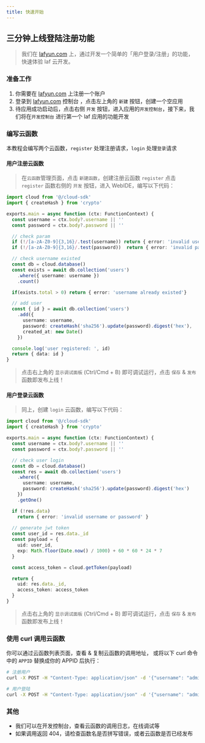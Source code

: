 ```yaml
---
title: 快速开始
---
```


## 三分钟上线登陆注册功能

> 我们在 [lafyun.com](https://www.lafyun.com) 上，通过开发一个简单的「用户登录/注册」的功能，快速体验 laf 云开发。

### 准备工作
  
  1. 你需要在 [lafyun.com](https://www.lafyun.com) 上注册一个账户
  2. 登录到 [lafyun.com](https://www.lafyun.com) 控制台 ，点击左上角的 `新建` 按钮，创建一个空应用
  3. 待应用成功启动后，点击右侧 `开发` 按钮，进入应用的`开发控制台`，接下来，我们将在`开发控制台` 进行第一个 laf 应用的功能开发

### 编写云函数

本教程会编写两个云函数，`register` 处理注册请求，`login` 处理`登录`请求

#### 用户注册云函数
  
> 在`云函数`管理页面，点击 `新建函数`，创建注册云函数 `register`
> 点击 `register` 函数右侧的 `开发` 按钮，进入 WebIDE，编写以下代码：

```ts
import cloud from '@/cloud-sdk'
import { createHash } from 'crypto'

exports.main = async function (ctx: FunctionContext) {
  const username = ctx.body?.username || ''
  const password = ctx.body?.password || ''

  // check param
  if (!/[a-zA-Z0-9]{3,16}/.test(username)) return { error: 'invalid username' }
  if (!/[a-zA-Z0-9]{3,16}/.test(password))  return { error: 'invalid password' }

  // check username existed
  const db = cloud.database()
  const exists = await db.collection('users')
    .where({ username: username })
    .count()

  if(exists.total > 0) return { error: 'username already existed'}

  // add user
  const { id } = await db.collection('users')
    .add({
      username: username,
      password: createHash('sha256').update(password).digest('hex'),
      created_at: new Date()
    })

  console.log('user registered: ', id)
  return { data: id }
}
```

> 点击右上角的 `显示调试面板` (Ctrl/Cmd + B) 即可调试运行，点击 `保存` & `发布` 函数即发布上线！


#### 用户登录云函数

> 同上，创建 `login` 云函数，编写以下代码：

```ts
import cloud from '@/cloud-sdk'
import { createHash } from 'crypto'

exports.main = async function (ctx: FunctionContext) {
  const username = ctx.body?.username || ''
  const password = ctx.body?.password || ''

  // check user login
  const db = cloud.database()
  const res = await db.collection('users')
    .where({
      username: username,
      password: createHash('sha256').update(password).digest('hex')
    })
    .getOne()

  if (!res.data)
    return { error: 'invalid username or password' }
  
  // generate jwt token
  const user_id = res.data._id
  const payload = {
    uid: user_id,
    exp: Math.floor(Date.now() / 1000) + 60 * 60 * 24 * 7
  }

  const access_token = cloud.getToken(payload)

  return {
    uid: res.data._id,
    access_token: access_token
  }
}
```

> 点击右上角的 `显示调试面板` (Ctrl/Cmd + B) 即可调试运行，点击 `保存` & `发布` 函数即发布上线！


### 使用 curl 调用云函数

你可以通过云函数列表页面，查看 & 复制云函数的调用地址，
或将以下 curl 命令中的 `APPID` 替换成你的 APPID 后执行：
```bash
# 注册用户
curl -X POST -H "Content-Type: application/json" -d '{"username": "admin", "password": "admin"}' https://APPID.lafyun.com/register

# 用户登陆
curl -X POST -H "Content-Type: application/json" -d '{"username": "admin", "password": "admin"}' https://APPID.lafyun.com/login
```


### 其他

  - 我们可以在开发控制台，查看云函数的调用日志，在线调试等
  - 如果调用返回 404，请检查函数名是否拼写错误，或者云函数是否已经发布
